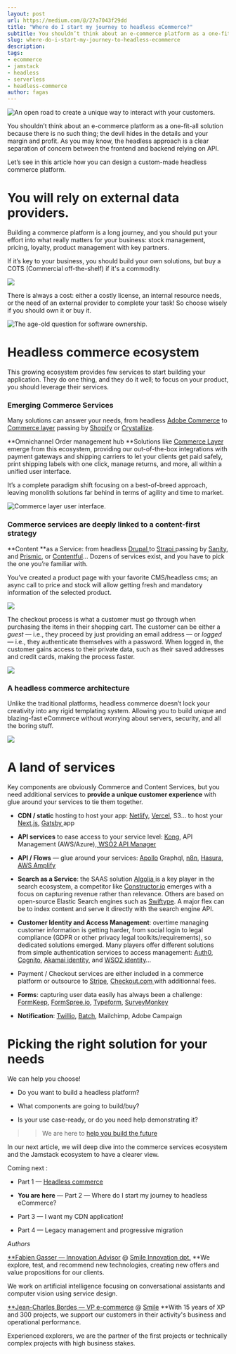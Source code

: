```yaml
---
layout: post
url: https://medium.com/@/27a7043f29dd
title: "Where do I start my journey to headless eCommerce?"
subtitle: You shouldn’t think about an e-commerce platform as a one-fit-all solution because there is no such thing, the devil hides in the details…
slug: where-do-i-start-my-journey-to-headless-ecommerce
description: 
tags: 
- ecommerce
- jamstack
- headless
- serverless
- headless-commerce
author: fagas
---
```


![An open road to create a unique way to interact with your customers.](/assets/images/posts/0*7OYfxSA16zi39izZ.png)

You shouldn’t think about an e-commerce platform as a one-fit-all solution because there is no such thing; the devil hides in the details and your margin and profit. As you may know, the headless approach is a clear separation of concern between the frontend and backend relying on API.

Let’s see in this article how you can design a custom-made headless commerce platform.

# You will rely on external data providers.

Building a commerce platform is a long journey, and you should put your effort into what really matters for your business: stock management, pricing, loyalty, product management with key partners.

If it’s key to your business, you should build your own solutions, but buy a COTS (Commercial off-the-shelf) if it's a commodity.

![](/assets/images/posts/1*s7cWGI1QJFmAmjbJ3YWrZQ.png)

There is always a cost: either a costly license, an internal resource needs, or the need of an external provider to complete your task! So choose wisely if you should own it or buy it.

![The age-old question for software ownership.](/assets/images/posts/1*SIOoTXXwis_FynmHTGPT6Q.png)

# Headless commerce ecosystem

This growing ecosystem provides few services to start building your application. They do one thing, and they do it well; to focus on your product, you should leverage their services.

### Emerging Commerce Services

Many solutions can answer your needs, from headless [Adobe Commerce](https://business.adobe.com/lu_fr/solutions/commerce.html) to [Commerce layer](https://commercelayer.io/) passing by [Shopify](https://www.shopify.com/) or [Crystallize](https://crystallize.com/).

**Omnichannel Order management hub
**Solutions like [Commerce Layer](https://commercelayer.io/) emerge from this ecosystem, providing our out-of-the-box integrations with payment gateways and shipping carriers to let your clients get paid safely, print shipping labels with one click, manage returns, and more, all within a unified user interface.

It’s a complete paradigm shift focusing on a best-of-breed approach, leaving monolith solutions far behind in terms of agility and time to market.

![Commerce layer user interface.](/assets/images/posts/0*beBlzO0i6Y-0BPsd.png)

### Commerce services are deeply linked to a content-first strategy

**Content **as a Service: from headless [Drupal ](https://www.drupal.org/)to [Strapi ](https://strapi.io/solutions/ecommerce-cms)passing by [Sanity](https://www.sanity.io/), and [Prismic](https://prismic.io/), or [Contentful](https://www.contentful.com/)… Dozens of services exist, and you have to pick the one you’re familiar with.

You’ve created a product page with your favorite CMS/headless cms; an async call to price and stock will allow getting fresh and mandatory information of the selected product.

![](/assets/images/posts/0*v7tFr9gkrZYjvTX-)

The checkout process is what a customer must go through when purchasing the items in their shopping cart. The customer can be either a *guest* — i.e., they proceed by just providing an email address — or *logged* — i.e., they authenticate themselves with a password. When logged in, the customer gains access to their private data, such as their saved addresses and credit cards, making the process faster.

![](/assets/images/posts/0*-T8z6_Lm-EXwpRFb.png)

### A headless commerce architecture

Unlike the traditional platforms, headless commerce doesn’t lock your creativity into any rigid templating system. Allowing you to build unique and blazing-fast eCommerce without worrying about servers, security, and all the boring stuff.

![](/assets/images/posts/1*USyFhCF_9WC_n3U8QePjUw.png)

# A land of services

Key components are obviously Commerce and Content Services, but you need additional services to **provide a unique customer experience** with glue around your services to tie them together.

* **CDN / static** hosting to host your app: [Netlify](https://www.netlify.com/), [Vercel](https://vercel.com/), S3… to host your [Next.js](https://nextjs.org/), [Gatsby ](https://www.gatsbyjs.com/)app

* **API services** to ease access to your service level: [Kong](https://konghq.com/kong/), API Management (AWS/Azure),[ WSO2 API Manager](https://wso2.com/api-manager/)

* **API / Flows** — glue around your services: [Apollo](http://www.apollographql.com) Graphql, [n8n](https://n8n.io/), [Hasura](https://hasura.io/), [AWS Amplify](https://aws.amazon.com/fr/amplify/)

* **Search as a Service**: the SAAS solution [Algolia ](https://www.algolia.com/)is a key player in the search ecosystem, a competitor like [Constructor.io](https://constructor.io/) emerges with a focus on capturing revenue rather than relevance. Others are based on open-source Elastic Search engines such as [Swiftype](https://swiftype.com/).
A major flex can be to index content and serve it directly with the search engine API.

* **Customer Identity and Access Management**: overtime managing customer information is getting harder, from social login to legal compliance (GDPR or other privacy legal toolkits/requirements), so dedicated solutions emerged. 
Many players offer different solutions from simple authentication services to access management: [Auth0](https://auth0.com/), [Cognito](https://aws.amazon.com/fr/cognito/), [Akamai identity](https://www.akamai.com/fr/fr/products/security/identity-cloud.jsp), and [WSO2 identity](https://wso2.com/identity-and-access-management/)…

* Payment / Checkout services are either included in a commerce platform or outsource to [Stripe](https://stripe.com/), [Checkout.com ](https://www.checkout.com/)with additionnal fees.

* **Forms**: capturing user data easily has always been a challenge: [FormKeep](https://formkeep.com/), [FormSpree.io](https://formspree.io/), [Typeform](https://www.typeform.com/), [SurveyMonkey](https://www.surveymonkey.com/)

* **Notification**: [Twillio](https://www.twilio.com/), [Batch](https://batch.com/), Mailchimp, Adobe Campaign

# Picking the right solution for your needs

We can help you choose!

* Do you want to build a headless platform?

* What components are going to build/buy?

* Is your use case-ready, or do you need help demonstrating it?

>> We are here to [help you build the future](https://www.smile.eu/en/contact)

In our next article, we will deep dive into the commerce services ecosystem and the Jamstack ecosystem to have a clearer view.

Coming next :

* Part 1 — [Headless commerce](https://medium.com/smileinnovation/headless-commerce-187fbe19f075)

* **You are here** — Part 2 — Where do I start my journey to headless eCommerce?

* Part 3 — I want my CDN application!

* Part 4 — Legacy management and progressive migration

*Authors*

[**Fabien Gasser — Innovation Advisor](https://www.linkedin.com/in/fgasser/) @ [Smile Innovation dpt.](https://innovation.smile.eu/)
**We explore, test, and recommend new technologies, creating new offers and value propositions for our clients.

We work on artificial intelligence focusing on conversational assistants and computer vision using service design.

[**Jean-Charles Bordes — VP e-commerce](https://www.linkedin.com/in/jean-charles-bordes-75693221/) @ [Smile](https://www.smile.eu/fr)
**With 15 years of XP and 300 projects, we support our customers in their activity's business and operational performance.

Experienced explorers, we are the partner of the first projects or technically complex projects with high business stakes.


